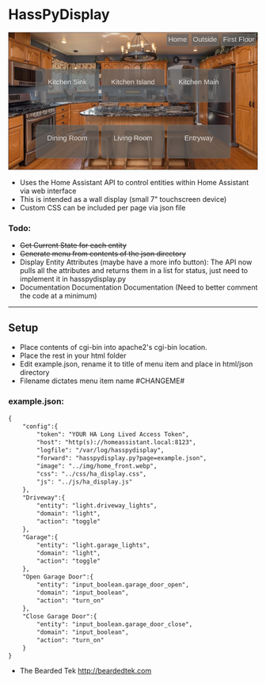 # HassPyDisplay
![v0.3.1](/html/img/hasspydisplay.png)
* Uses the Home Assistant API to control entities within Home Assistant via web interface
* This is intended as a wall display (small 7" touchscreen device)
* Custom CSS can be included per page via json file
### Todo:
* ~~Get Current State for each entity~~
* ~~Generate menu from contents of the json directory~~
* Display Entity Attributes (maybe have a more info button): The API now pulls all the attributes and returns them in a list for status, just need to implement it in hasspydisplay.py
* Documentation Documentation Documentation
(Need to better comment the code at a minimum)
***
## Setup
* Place contents of cgi-bin into apache2's cgi-bin location.
* Place the rest in your html folder
* Edit example.json, rename it to title of menu item and place in html/json directory
* Filename dictates menu item name #CHANGEME#
### example.json:
```
{
    "config":{
        "token": "YOUR HA Long Lived Access Token",
        "host": "http(s)://homeassistant.local:8123",
        "logfile": "/var/log/hasspydisplay",
        "forward": "hasspydisplay.py?page=example.json",
        "image": "../img/home_front.webp",
        "css": "../css/ha_display.css",
        "js": "../js/ha_display.js"
    },
    "Driveway":{
        "entity": "light.driveway_lights",
        "domain": "light",
        "action": "toggle"
    },
    "Garage":{
        "entity": "light.garage_lights",
        "domain": "light",
        "action": "toggle"
    },
    "Open Garage Door":{
        "entity": "input_boolean.garage_door_open",
        "domain": "input_boolean",
        "action": "turn_on"
    },
    "Close Garage Door":{
        "entity": "input_boolean.garage_door_close",
        "domain": "input_boolean",
        "action": "turn_on"
    }
}
```

- The Bearded Tek
http://beardedtek.com